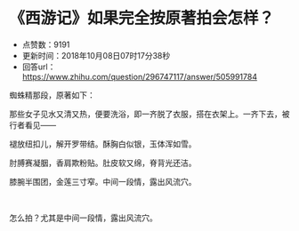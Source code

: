 # 《西游记》如果完全按原著拍会怎样？
- 点赞数：9191
- 更新时间：2018年10月08日07时17分38秒
- 回答url：https://www.zhihu.com/question/296747117/answer/505991784
<body>
 <p data-pid="O2V-pIvA">蜘蛛精那段，原著如下：</p>
 <p data-pid="xsLnl8jB">那些女子见水又清又热，便要洗浴，即一齐脱了衣服，搭在衣架上。一齐下去，被行者看见——</p>
 <p data-pid="jQDTeHlj">褪放纽扣儿，解开罗带结。酥胸白似银，玉体浑如雪。</p>
 <p data-pid="y0RXSdz6">肘膊赛凝胭，香肩欺粉贴。肚皮软又绵，脊背光还洁。</p>
 <p data-pid="btsKPOG5">膝腕半围团，金莲三寸窄。中间一段情，露出风流穴。</p>
 <p class="ztext-empty-paragraph"><br></p>
 <p data-pid="DOWcOX_o">怎么拍？尤其是中间一段情，露出风流穴。</p>
</body>